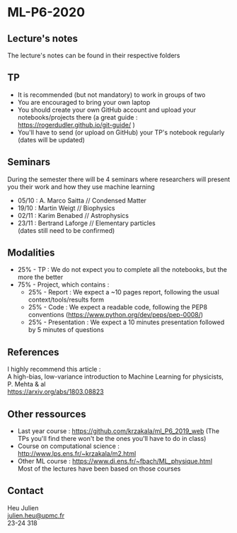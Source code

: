 # ML-P6-2020  
  
## Lecture's notes  
The lecture's notes can be found in their respective folders

## TP
* It is recommended (but not mandatory) to work in groups of two
* You are encouraged to bring your own laptop 
* You should create your own GitHub account and upload your notebooks/projects there (a great guide : https://rogerdudler.github.io/git-guide/ )  
* You'll have to send (or upload on GitHub) your TP's notebook  regularly (dates will be updated)

## Seminars
During the semester there will be 4 seminars where researchers will present you their work and how they use machine learning  
* 05/10 : A. Marco Saitta // Condensed Matter  
* 19/10 : Martin Weigt // Biophysics  
* 02/11 : Karim Benabed // Astrophysics  
* 23/11 : Bertrand Laforge // Elementary particles    
(dates still need to be confirmed)  
  
## Modalities  
* 25% - TP : We do not expect you to complete all the notebooks, but the more the better
* 75% - Project, which contains :
  * 25% - Report : We expect a ~10 pages report, following the usual context/tools/results form
  * 25% - Code : We expect a readable code, following the PEP8 conventions (https://www.python.org/dev/peps/pep-0008/)
  * 25% - Presentation : We expect a 10 minutes presentation followed by 5 minutes of questions

## References  
I highly recommend this article :  
A high-bias, low-variance introduction to Machine Learning for physicists, P. Mehta & al  
https://arxiv.org/abs/1803.08823  

## Other ressources  
* Last year course : https://github.com/krzakala/ml_P6_2019_web (The TPs you'll find there won't be the ones you'll have to do in class)  
* Course on computational science : http://www.lps.ens.fr/~krzakala/m2.html
* Other ML course : https://www.di.ens.fr/~fbach/ML_physique.html  
Most of the lectures have been based on those courses

## Contact
Heu Julien  
julien.heu@upmc.fr  
23-24 318  
